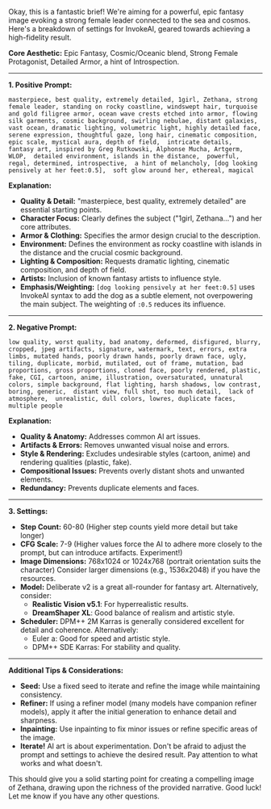 Okay, this is a fantastic brief! We're aiming for a powerful, epic fantasy image evoking a strong female leader connected to the sea and cosmos. Here's a breakdown of settings for InvokeAI, geared towards achieving a high-fidelity result.

**Core Aesthetic:**  Epic Fantasy, Cosmic/Oceanic blend, Strong Female Protagonist, Detailed Armor, a hint of Introspection.

---

**1. Positive Prompt:**

```
masterpiece, best quality, extremely detailed, 1girl, Zethana, strong female leader, standing on rocky coastline, windswept hair, turquoise and gold filigree armor, ocean wave crests etched into armor, flowing silk garments, cosmic background, swirling nebulae, distant galaxies, vast ocean, dramatic lighting, volumetric light, highly detailed face, serene expression, thoughtful gaze, long hair, cinematic composition, epic scale, mystical aura, depth of field,  intricate details,  fantasy art, inspired by Greg Rutkowski, Alphonse Mucha, Artgerm, WLOP,  detailed environment, islands in the distance,  powerful, regal, determined, introspective,  a hint of melancholy, [dog looking pensively at her feet:0.5],  soft glow around her, ethereal, magical
```

**Explanation:**

*   **Quality & Detail:**  "masterpiece, best quality, extremely detailed" are essential starting points.
*   **Character Focus:**  Clearly defines the subject ("1girl, Zethana…") and her core attributes.
*   **Armor & Clothing:**  Specifies the armor design crucial to the description.
*   **Environment:** Defines the environment as rocky coastline with islands in the distance and the crucial cosmic background.
*   **Lighting & Composition:**  Requests dramatic lighting, cinematic composition, and depth of field.
*   **Artists:**  Inclusion of known fantasy artists to influence style.
*   **Emphasis/Weighting:** `[dog looking pensively at her feet:0.5]`  uses InvokeAI syntax to add the dog as a subtle element, not overpowering the main subject.  The weighting of `:0.5` reduces its influence.

---

**2. Negative Prompt:**

```
low quality, worst quality, bad anatomy, deformed, disfigured, blurry, cropped, jpeg artifacts, signature, watermark, text, errors, extra limbs, mutated hands, poorly drawn hands, poorly drawn face, ugly, tiling, duplicate, morbid, mutilated, out of frame, mutation, bad proportions, gross proportions, cloned face, poorly rendered, plastic, fake, CGI, cartoon, anime, illustration, oversaturated, unnatural colors, simple background, flat lighting, harsh shadows, low contrast, boring, generic,  distant view, full shot, too much detail,  lack of atmosphere,  unrealistic, dull colors, lowres, duplicate faces, multiple people
```

**Explanation:**

*   **Quality & Anatomy:**  Addresses common AI art issues.
*   **Artifacts & Errors:**  Removes unwanted visual noise and errors.
*   **Style & Rendering:**  Excludes undesirable styles (cartoon, anime) and rendering qualities (plastic, fake).
*   **Compositional Issues:** Prevents overly distant shots and unwanted elements.
*   **Redundancy:** Prevents duplicate elements and faces.

---

**3. Settings:**

*   **Step Count:** 60-80 (Higher step counts yield more detail but take longer)
*   **CFG Scale:** 7-9 (Higher values force the AI to adhere more closely to the prompt, but can introduce artifacts. Experiment!)
*   **Image Dimensions:** 768x1024 or 1024x768 (portrait orientation suits the character)  Consider larger dimensions (e.g., 1536x2048) if you have the resources.
*   **Model:** Deliberate v2 is a great all-rounder for fantasy art.  Alternatively, consider:
    *   **Realistic Vision v5.1**: For hyperrealistic results.
    *   **DreamShaper XL**: Good balance of realism and artistic style.
*   **Scheduler:** DPM++ 2M Karras is generally considered excellent for detail and coherence. Alternatively:
    *   Euler a:  Good for speed and artistic style.
    *   DPM++ SDE Karras:  For stability and quality.

---

**Additional Tips & Considerations:**

*   **Seed:** Use a fixed seed to iterate and refine the image while maintaining consistency.
*   **Refiner:** If using a refiner model (many models have companion refiner models), apply it after the initial generation to enhance detail and sharpness.
*   **Inpainting:** Use inpainting to fix minor issues or refine specific areas of the image.
*   **Iterate!** AI art is about experimentation. Don't be afraid to adjust the prompt and settings to achieve the desired result.  Pay attention to what works and what doesn't.



This should give you a solid starting point for creating a compelling image of Zethana, drawing upon the richness of the provided narrative.  Good luck!  Let me know if you have any other questions.

